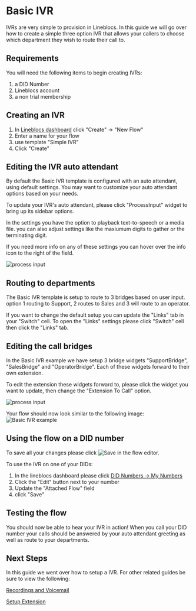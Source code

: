 # Basic IVR

IVRs are very simple to provision in Lineblocs. In this guide we will go over how to create a simple three option IVR that allows your callers to choose which department they wish to route their call to.

## Requirements
You will need the following items to begin creating IVRs:

1. a DID Number
2. Lineblocs account
3. a non trial membership

## Creating an IVR

1. In [Lineblocs dashboard](https://app.lineblocs.com/#/dashboard) click "Create" -> "New Flow"
2. Enter a name for your flow
3. use template "Simple IVR"
4. Click "Create"

## Editing the IVR auto attendant

By default the Basic IVR template is configured with an auto attendant, using default settings. You may want to customize your auto attendant options based on your needs.

To update your IVR's auto attendant, please click "ProcessInput" widget to bring up its sidebar options.

In the settings you have the option to playback text-to-speech or a media file. you can also adjust settings like the maxiumum digits to gather or the terminating digit. 

If you need more info on any of these settings you can hover over the info icon to the right of the field.

![process input](/img/frontend/docs/basic-ivr/process-input.png)

## Routing to departments

The Basic IVR template is setup to route to 3 bridges based on user input. option 1 routing to Support, 2 routes to Sales and 3 will route to an operator. 

If you want to change the default setup you can update the "Links" tab in your "Switch" cell. To open the "Links" settings please click "Switch" cell then click the "Links" tab.

## Editing the call bridges

In the Basic IVR example we have setup 3 bridge widgets "SupportBridge", "SalesBridge" and "OperatorBridge". Each of these widgets forward to their own extension.

To edit the extension these widgets forward to, please click the widget you want to update, then change the "Extension To Call" option.

![process input](/img/frontend/docs/basic-ivr/ext-to-call.png)

Your flow should now look similar to the following image:
![Basic IVR example](/img/frontend/docs/basic-ivr/main.png)

## Using the flow on a DID number

To save all your changes please click ![Save](/img/frontend/docs/shared/save.png) in the flow editor.

To use the IVR on one of your DIDs:

1. In the lineblocs dashboard please click [DID Numbers -> My Numbers](https://app.lineblocs.com/#/dashboard/dids/my-numbers)
2. Click the "Edit" button next to your number
3. Update the "Attached Flow" field
4. click "Save"

## Testing the flow

You should now be able to hear your IVR in action! When you call your DID number your calls should be answered by your  auto attendant greeting as well as route to your departments.

## Next Steps

In this guide we went over how to setup a IVR. For other related guides be sure to view the following:

[Recordings and Voicemail](https://lineblocs.com/resources/quickstarts/recordings-and-voicemail)

[Setup Extension](https://lineblocs.com/resources/quickstarts/setup-extension)